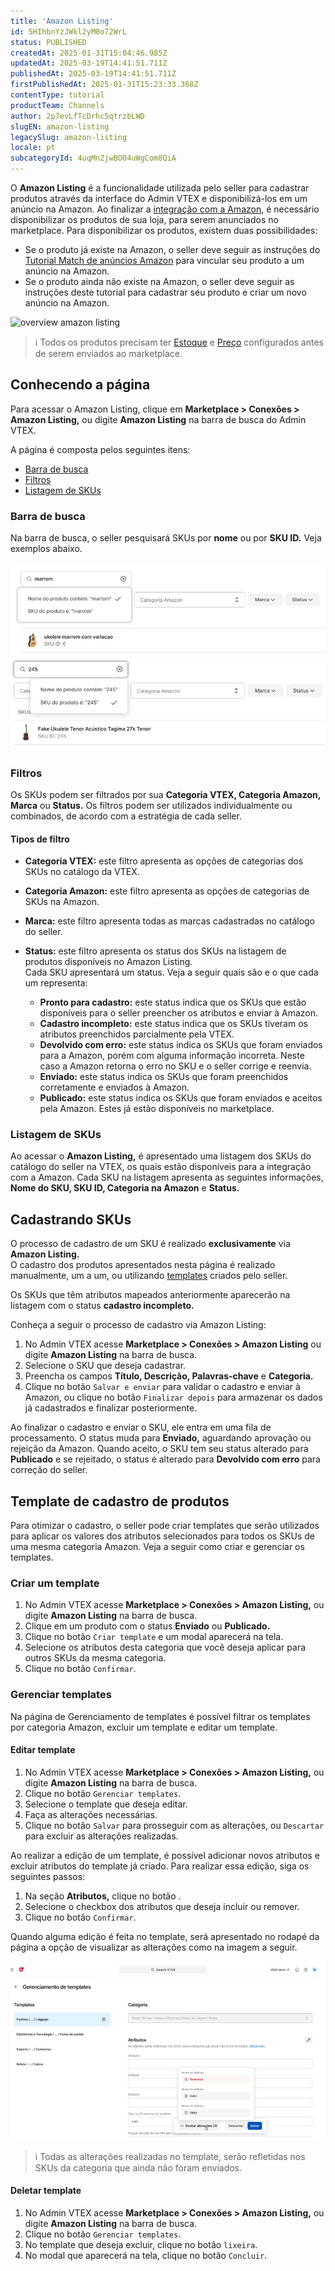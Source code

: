 ```yaml
---
title: 'Amazon Listing'
id: 5HIhbnYzJWkl2yM0o72WrL
status: PUBLISHED
createdAt: 2025-01-31T15:04:46.985Z
updatedAt: 2025-03-19T14:41:51.711Z
publishedAt: 2025-03-19T14:41:51.711Z
firstPublishedAt: 2025-01-31T15:23:33.368Z
contentType: tutorial
productTeam: Channels
author: 2p7evLfTcDrhc5qtrzbLWD
slugEN: amazon-listing
legacySlug: amazon-listing
locale: pt
subcategoryId: 4uqMnZjwBO04uWgCom8QiA
---
```


O **Amazon Listing** é a funcionalidade utilizada pelo seller para cadastrar produtos através da interface do Admin VTEX e disponibilizá-los em um anúncio na Amazon. Ao finalizar a [integração com a Amazon](/pt/tracks/configurar-integracao-com-a-amazon--6sgd4Pagy3wNsWKBvmIFrP/5J9CWPIbYQdAegJJWGsxan), é necessário disponibilizar os produtos de sua loja, para serem anunciados no marketplace. Para disponibilizar os produtos, existem duas possibilidades:
- Se o produto já existe na Amazon, o seller deve seguir as instruções do [Tutorial Match de anúncios Amazon](/pt/tutorial/match-de-anuncios-amazon--7fRfoP69kYgg8znImMhyQ0) para vincular seu produto a um anúncio na Amazon.  
- Se o produto ainda não existe na Amazon, o seller deve seguir as instruções deste tutorial para cadastrar seu produto e criar um novo anúncio na Amazon. 

![overview amazon listing](https://raw.githubusercontent.com/vtexdocs/help-center-content/refs/heads/main/docs/pt/tutorials/integra%C3%A7%C3%B5es/configura%C3%A7%C3%B5es-de-integra%C3%A7%C3%B5es/amazon-listing_1.gif)

> ℹ️ Todos os produtos precisam ter [Estoque](/pt/tutorial/estoque--6oIxvsVDTtGpO7y6zwhGpb) e [Preço](/pt/tracks/precos-101--6f8pwCns3PJHqMvQSugNfP) configurados antes de serem enviados ao marketplace.  

## Conhecendo a página

Para acessar o Amazon Listing, clique em **Marketplace > Conexões > Amazon Listing,** ou digite **Amazon Listing**  na barra de busca do Admin VTEX.

A página é composta pelos seguintes itens:

- [Barra de busca](#barra-de-busca)  
- [Filtros](#filtros)  
- [Listagem de SKUs](#listagem-de-skus)  

### Barra de busca

Na barra de busca, o seller pesquisará SKUs por **nome** ou por **SKU ID.** Veja exemplos abaixo.

![busca-nome-pt](https://raw.githubusercontent.com/vtexdocs/help-center-content/refs/heads/main/docs/pt/tutorials/integra%C3%A7%C3%B5es/configura%C3%A7%C3%B5es-de-integra%C3%A7%C3%B5es/amazon-listing_2.jpg)
![busca-sku-pt](https://raw.githubusercontent.com/vtexdocs/help-center-content/refs/heads/main/docs/pt/tutorials/integra%C3%A7%C3%B5es/configura%C3%A7%C3%B5es-de-integra%C3%A7%C3%B5es/amazon-listing_3.jpg)

### Filtros

Os SKUs podem ser filtrados por sua **Categoria VTEX, Categoria Amazon, Marca** ou **Status.** Os filtros podem ser utilizados individualmente ou combinados, de acordo com a estratégia de cada seller.  

#### Tipos de filtro

- **Categoria VTEX:** este filtro apresenta as opções de categorias dos SKUs no catálogo da VTEX.  
- **Categoria Amazon:** este filtro apresenta as opções de categorias de SKUs na Amazon.  
- **Marca:** este filtro apresenta todas as marcas cadastradas no catálogo do seller.  
- **Status:** este filtro apresenta os status dos SKUs na listagem de produtos disponíveis no  Amazon Listing.  
Cada SKU apresentará um status. Veja a seguir quais são e o que cada um representa:

  - **Pronto para cadastro:** este status indica que os SKUs que estão disponíveis para o seller preencher os atributos e enviar à Amazon.
  - **Cadastro incompleto:** este status  indica que os SKUs tiveram os atributos preenchidos parcialmente pela VTEX.   
  - **Devolvido com erro:** este status indica os SKUs que foram enviados para a Amazon, porém com alguma informação incorreta. Neste caso a Amazon retorna o erro no SKU e o seller corrige e reenvia.  
  - **Enviado:** este status indica os SKUs que foram preenchidos corretamente e enviados à Amazon.  
  - **Publicado:** este status indica os SKUs que foram enviados e aceitos pela Amazon. Estes já estão disponíveis no marketplace.  

### Listagem de SKUs

Ao acessar o **Amazon Listing,** é apresentado uma listagem dos SKUs do catálogo do seller na VTEX, os quais estão disponíveis para a integração com a Amazon. Cada SKU na listagem apresenta as seguintes informações, **Nome do SKU, SKU ID, Categoria na Amazon** e **Status.**

## Cadastrando SKUs

O processo de cadastro de um SKU é realizado **exclusivamente** via **Amazon Listing.**  
O cadastro dos produtos apresentados nesta página é realizado manualmente, um a um, ou utilizando [templates](#template-de-cadastro) criados pelo seller.

Os SKUs que têm atributos mapeados anteriormente aparecerão na listagem com o status **cadastro incompleto.**   

Conheça a seguir o processo de cadastro via Amazon Listing: 

1. No Admin VTEX acesse **Marketplace > Conexões > Amazon Listing** ou digite **Amazon Listing** na barra de busca.  
2. Selecione o SKU que deseja cadastrar.  
3. Preencha os campos **Título, Descrição, Palavras-chave** e **Categoria.**  
4. Clique no botão `Salvar e enviar` para validar o cadastro e enviar à Amazon, ou clique no botão `Finalizar depois` para armazenar os dados já cadastrados e finalizar posteriormente.  

Ao finalizar o cadastro e enviar o SKU, ele entra em uma fila de processamento. O status muda para **Enviado,** aguardando aprovação ou rejeição da Amazon. Quando aceito, o SKU tem seu status alterado para **Publicado** e se rejeitado, o status é alterado para **Devolvido com erro**  para correção do seller.

## Template de cadastro de produtos

Para otimizar o cadastro, o seller pode criar templates que serão utilizados para aplicar os valores dos atributos selecionados para todos os SKUs de uma mesma categoria Amazon. Veja a seguir como criar e gerenciar os templates.

### Criar um template

1. No Admin VTEX acesse **Marketplace > Conexões > Amazon Listing,** ou digite **Amazon Listing** na barra de busca.  
2. Clique em um produto com o status **Enviado** ou **Publicado.**  
3. Clique no botão `Criar template` e um modal aparecerá na tela.  
4. Selecione os atributos desta categoria que você deseja aplicar para outros SKUs da mesma categoria.  
5. Clique no botão `Confirmar`.  

### Gerenciar templates

Na página de Gerenciamento de templates é possível filtrar os templates por categoria Amazon, excluir um template e editar um template. 

#### Editar template 

1. No Admin VTEX acesse **Marketplace > Conexões > Amazon Listing,** ou digite **Amazon Listing** na barra de busca.  
2. Clique no botão `Gerenciar templates`.  
3. Selecione o template que deseja editar.  
4. Faça as alterações necessárias.  
5. Clique no botão `Salvar` para prosseguir com as alterações, ou `Descartar` para excluir as alterações realizadas.  

Ao realizar a edição de um template, é possível adicionar novos atributos e excluir atributos do template já criado. Para realizar essa edição, siga os seguintes passos:

1. Na seção **Atributos,** clique no botão <i class="fas fa-pencil-alt" aria-hidden="true"></i> .  
2. Selecione o checkbox dos atributos que deseja incluir ou remover.
3. Clique no botão `Confirmar`.  

Quando alguma edição é feita no template, será apresentado no rodapé da página a opção de visualizar as alterações como na imagem a seguir.

![Gerenciar template Listing](https://raw.githubusercontent.com/vtexdocs/help-center-content/refs/heads/main/docs/pt/tutorials/integra%C3%A7%C3%B5es/configura%C3%A7%C3%B5es-de-integra%C3%A7%C3%B5es/amazon-listing_4.jpg)

> ℹ️ Todas as alterações realizadas no template, serão refletidas nos SKUs da categoria que ainda não foram enviados.

#### Deletar template

1. No Admin VTEX acesse **Marketplace > Conexões > Amazon Listing,** ou digite **Amazon Listing** na barra de busca.  
2. Clique no botão `Gerenciar templates`.  
3. No template que deseja excluir, clique no botão <i class="far fa-trash-alt" aria-hidden="true"></i> `lixeira`.  
4. No modal que aparecerá na tela, clique no botão `Concluir`.  

